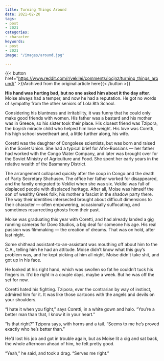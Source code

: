 ```yaml
---
title: Turning Things Around
date: 2021-02-20
tags:
- post
- 2021
categories:
- character
keywords:
- post
- 2021
image: "/images/around.jpg"

---
```


{{< button href="https://www.reddit.com/r/vekllei/comments/locjnz/turning_things_around/" >}}Archived from the original article here{{< /button >}}

**His hand was hurting bad, but no one asked him about it the day after**. Moise always had a temper, and now he had a reputation. He got no words of sympathy from the other seniors of Lola 8th School.

Considering his bluntness and irritability, it was funny that he could only make good friends with women. His father was a bastard and his mother was in Greece, so his sister took their place. His closest friend was Tzipora, the boyish miracle child who helped him lose weight. His love was Coretti, his high school sweetheart and, a little further along, his wife.

Coretti was the daughter of Congolese scientists, but was born and raised in the Soviet Union. She had a typical brief for Afro-Russians — her father had worked with the Congo Water Company, and later was brought over for the Soviet Ministry of Agriculture and Food. She spent her early years in the relative wealth of the Basmanny District.

The arrangement collapsed quickly after the coup in Congo and the death of Party Secretary Shchusev. The office her father worked for disappeared, and the family emigrated to Vekllei when she was six. Vekllei was full of displaced people with displaced heritage. After all, Moise was himself the son of wealthy Greek folk, his mother a fascist in the shadow party there. The way their identities intersected brought about difficult dimensions to their character — often empowering, occasionally suffocating, and sometimes resurrecting ghosts from their past.

Moise was graduating this year with Coretti, and had already landed a gig running cameras for Dovo Studios, a big deal for someone his age. His real passion was filmmaking — the creation of dreams. That was on hold, after last night.

Some shithead assistant-to-an-assistant was mouthing off about him to the C.A., telling him he had an attitude. Moise didn’t know what this guy’s problem was, and he kept picking at him all night. Moise didn’t take shit, and got up in his face.

He looked at his right hand, which was swollen so fat he couldn’t tuck his fingers in. It’d be right in a couple days, maybe a week. But he was off the set for now.

Coretti hated his fighting. Tzipora, ever the contrarian by way of instinct, admired him for it. It was like those cartoons with the angels and devils on your shoulders.

“I hate it when you fight,” says Coretti, in a white gown and halo. “You’re a better man than that, I know it in your heart.”

“Is that right?” Tzipora says, with horns and a tail. “Seems to me he’s proved exactly who he’s better than.”

He’d lost his job and got in trouble again, but as Moise lit a cig and sat back, the whole afternoon ahead of him, he felt pretty good.

“Yeah,” he said, and took a drag. “Serves me right.”
